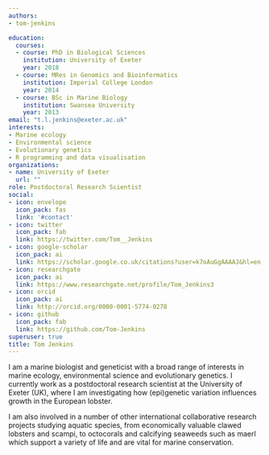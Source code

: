 ```yaml
---
authors:
- tom-jenkins

education:
  courses:
  - course: PhD in Biological Sciences
    institution: University of Exeter
    year: 2018
  - course: MRes in Genomics and Bioinformatics
    institution: Imperial College London
    year: 2014
  - course: BSc in Marine Biology
    institution: Swansea University
    year: 2013
email: "t.l.jenkins@exeter.ac.uk"
interests:
- Marine ecology
- Environmental science
- Evolutionary genetics
- R programming and data visualisation
organizations:
- name: University of Exeter
  url: ""
role: Postdoctoral Research Scientist
social:
- icon: envelope
  icon_pack: fas
  link: '#contact'
- icon: twitter
  icon_pack: fab
  link: https://twitter.com/Tom__Jenkins
- icon: google-scholar
  icon_pack: ai
  link: https://scholar.google.co.uk/citations?user=k7oAuGgAAAAJ&hl=en
- icon: researchgate
  icon_pack: ai
  link: https://www.researchgate.net/profile/Tom_Jenkins3
- icon: orcid
  icon_pack: ai
  link: http://orcid.org/0000-0001-5774-0278
- icon: github
  icon_pack: fab
  link: https://github.com/Tom-Jenkins
superuser: true
title: Tom Jenkins
---
```


I am a marine biologist and geneticist with a broad range of interests in marine ecology, environmental science and evolutionary genetics. I currently work as a postdoctoral research scientist at the University of Exeter (UK), where I am investigating how (epi)genetic variation influences growth in the European lobster.

I am also involved in a number of other international collaborative research projects studying aquatic species, from economically valuable clawed lobsters and scampi, to octocorals and calcifying seaweeds such as maerl which support a variety of life and are vital for marine conservation.  
